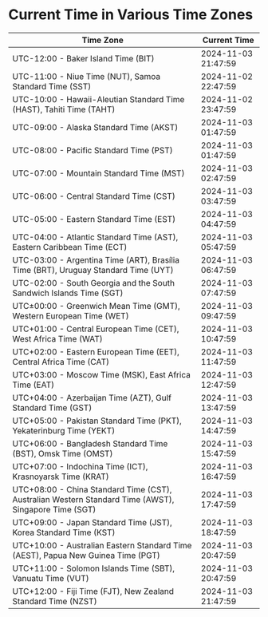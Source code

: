 # Current Time in Various Time Zones

| Time Zone | Current Time |
|-----------|--------------|
| UTC-12:00 - Baker Island Time (BIT) | 2024-11-03 21:47:59 |
| UTC-11:00 - Niue Time (NUT), Samoa Standard Time (SST) | 2024-11-02 22:47:59 |
| UTC-10:00 - Hawaii-Aleutian Standard Time (HAST), Tahiti Time (TAHT) | 2024-11-02 23:47:59 |
| UTC-09:00 - Alaska Standard Time (AKST) | 2024-11-03 01:47:59 |
| UTC-08:00 - Pacific Standard Time (PST) | 2024-11-03 01:47:59 |
| UTC-07:00 - Mountain Standard Time (MST) | 2024-11-03 02:47:59 |
| UTC-06:00 - Central Standard Time (CST) | 2024-11-03 03:47:59 |
| UTC-05:00 - Eastern Standard Time (EST) | 2024-11-03 04:47:59 |
| UTC-04:00 - Atlantic Standard Time (AST), Eastern Caribbean Time (ECT) | 2024-11-03 05:47:59 |
| UTC-03:00 - Argentina Time (ART), Brasília Time (BRT), Uruguay Standard Time (UYT) | 2024-11-03 06:47:59 |
| UTC-02:00 - South Georgia and the South Sandwich Islands Time (SGT) | 2024-11-03 07:47:59 |
| UTC±00:00 - Greenwich Mean Time (GMT), Western European Time (WET) | 2024-11-03 09:47:59 |
| UTC+01:00 - Central European Time (CET), West Africa Time (WAT) | 2024-11-03 10:47:59 |
| UTC+02:00 - Eastern European Time (EET), Central Africa Time (CAT) | 2024-11-03 11:47:59 |
| UTC+03:00 - Moscow Time (MSK), East Africa Time (EAT) | 2024-11-03 12:47:59 |
| UTC+04:00 - Azerbaijan Time (AZT), Gulf Standard Time (GST) | 2024-11-03 13:47:59 |
| UTC+05:00 - Pakistan Standard Time (PKT), Yekaterinburg Time (YEKT) | 2024-11-03 14:47:59 |
| UTC+06:00 - Bangladesh Standard Time (BST), Omsk Time (OMST) | 2024-11-03 15:47:59 |
| UTC+07:00 - Indochina Time (ICT), Krasnoyarsk Time (KRAT) | 2024-11-03 16:47:59 |
| UTC+08:00 - China Standard Time (CST), Australian Western Standard Time (AWST), Singapore Time (SGT) | 2024-11-03 17:47:59 |
| UTC+09:00 - Japan Standard Time (JST), Korea Standard Time (KST) | 2024-11-03 18:47:59 |
| UTC+10:00 - Australian Eastern Standard Time (AEST), Papua New Guinea Time (PGT) | 2024-11-03 20:47:59 |
| UTC+11:00 - Solomon Islands Time (SBT), Vanuatu Time (VUT) | 2024-11-03 20:47:59 |
| UTC+12:00 - Fiji Time (FJT), New Zealand Standard Time (NZST) | 2024-11-03 21:47:59 |
